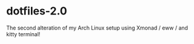 # dotfiles-2.0
The second alteration of my Arch Linux setup using Xmonad / eww / and kitty terminal!
